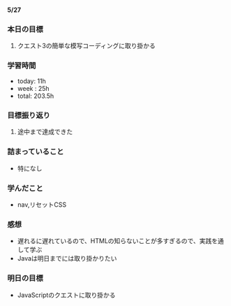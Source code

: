 #### 5/27
### 本日の目標
1. クエスト3の簡単な模写コーディングに取り掛かる
### 学習時間  
- today: 11h
- week : 25h
- total: 203.5h 
### 目標振り返り
1. 途中まで達成できた
### 詰まっていること
- 特になし
### 学んだこと
- nav,リセットCSS
### 感想
- 遅れるに遅れているので、HTMLの知らないことが多すぎるので、実践を通して学ぶ
- Javaは明日までには取り掛かりたい
### 明日の目標
- JavaScriptのクエストに取り掛かる
